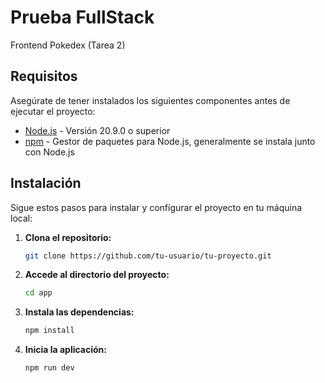 # Prueba FullStack

Frontend
Pokedex (Tarea 2)

## Requisitos

Asegúrate de tener instalados los siguientes componentes antes de ejecutar el proyecto:

- [Node.js](https://nodejs.org/) - Versión 20.9.0 o superior
- [npm](https://www.npmjs.com/) - Gestor de paquetes para Node.js, generalmente se instala junto con Node.js

## Instalación

Sigue estos pasos para instalar y configurar el proyecto en tu máquina local:

1. **Clona el repositorio:**
   ```bash
   git clone https://github.com/tu-usuario/tu-proyecto.git
2. **Accede al directorio del proyecto:**
   ```bash
   cd app
3. **Instala las dependencias:**
   ```bash
   npm install
4. **Inicia la aplicación:**
   ```bash
   npm run dev